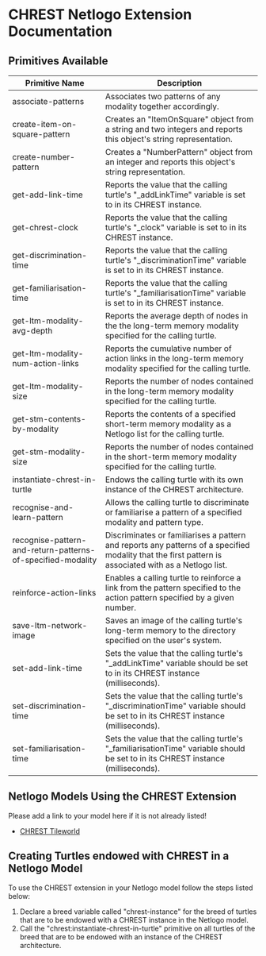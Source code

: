CHREST Netlogo Extension Documentation
======================================

Primitives Available
--------------------

| Primitive Name 	| Description |
| ---------------	| ----------- |
| associate-patterns | Associates two patterns of any modality together accordingly. |
| create-item-on-square-pattern | Creates an "ItemOnSquare" object from a string and two integers and  reports this object's string representation.	|
| create-number-pattern | Creates a "NumberPattern" object from an integer and reports this object's string representation.	|
| get-add-link-time	| Reports the value that the calling turtle's "_addLinkTime" variable is set to in its CHREST instance. |
| get-chrest-clock | Reports the value that the calling turtle's "_clock" variable is set to in its CHREST instance. |
| get-discrimination-time | Reports the value that the calling turtle's "_discriminationTime" variable is set to in its CHREST instance. |
| get-familiarisation-time | Reports the value that the calling turtle's "_familiarisationTime" variable is set to in its CHREST instance. |
| get-ltm-modality-avg-depth | Reports the average depth of nodes in the the long-term memory modality specified for the calling turtle. |
| get-ltm-modality-num-action-links	| Reports the cumulative number of action links in the long-term memory modality specified for the calling turtle. |
| get-ltm-modality-size	| Reports the number of nodes contained in the long-term memory modality specified for the calling turtle. |
| get-stm-contents-by-modality | Reports the contents of a specified short-term memory modality as a Netlogo list for the calling turtle. |
| get-stm-modality-size | Reports the number of nodes contained in the short-term memory modality specified for the calling turtle. |
| instantiate-chrest-in-turtle | Endows the calling turtle with its own instance of the CHREST architecture. |
| recognise-and-learn-pattern | Allows the calling turtle to discriminate or familiarise a pattern of a specified modality and pattern type. |
| recognise-pattern-and-return-patterns-of-specified-modality | Discriminates or familiarises a pattern and reports any patterns of a specified modality that the first pattern is associated with as a Netlogo list.												|
| reinforce-action-links | Enables a calling turtle to reinforce a link from the pattern specified to the action pattern specified by a given number. |
| save-ltm-network-image | Saves an image of the calling turtle's long-term memory to the directory specified on the user's system. |
| set-add-link-time | Sets the value that the calling turtle's "_addLinkTime" variable should be set to in its CHREST instance (milliseconds). |
| set-discrimination-time | Sets the value that the calling turtle's "_discriminationTime" variable should be set to in its CHREST instance (milliseconds).|
| set-familiarisation-time | Sets the value that the calling turtle's "_familiarisationTime" variable should be set to in its CHREST instance (milliseconds). |


Netlogo Models Using the CHREST Extension
-----------------------------------------

Please add a link to your model here if it is not already listed!

  * [CHREST Tileworld](https://github.com/mlk5060/chrest-tileworld-netlogo-model)

Creating Turtles endowed with CHREST in a Netlogo Model
-------------------------------------------------------

To use the CHREST extension in your Netlogo model follow the steps listed below:

  1. Declare a breed variable called "chrest-instance" for the breed of turtles that are to be endowed with a 
     CHREST instance in the Netlogo model.
  2. Call the "chrest:instantiate-chrest-in-turtle" primitive on all turtles of the breed that are to be 
     endowed with an instance of the CHREST architecture.
